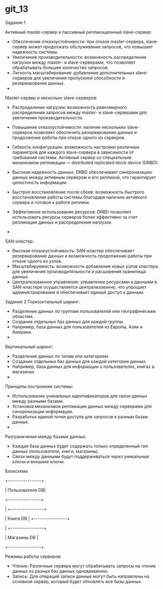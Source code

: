 # git_13
Задание 1

Активный master-сервер и пассивный репликационный slave-сервер:
- Обеспечение отказоустойчивости: при отказе master-сервера, slave-сервер может продолжать обслуживание запросов, что повышает надежность системы.
- Увеличение производительности: возможность распределения нагрузки между master- и slave-серверами, что позволяет обрабатывать большее количество запросов.
- Легкость масштабирования: добавление дополнительных slave-серверов для увеличения пропускной способности и резервирования данных.
- 
Master-сервер и несколько slave-серверов:
- Распределение нагрузки: возможность равномерного распределения запросов между master- и slave-серверами для увеличения производительности.
- Повышение отказоустойчивости: наличие нескольких slave-серверов позволяет обеспечить резервирование данных и продолжение работы при отказе одного из серверов.
- Гибкость конфигурации: возможность настройки различных параметров для каждого slave-сервера в зависимости от требований системы.
Активный сервер со специальным механизмом репликации — distributed replicated block device (DRBD):

- Высокая надежность данных: DRBD обеспечивает синхронизацию данных между активным сервером и его репликой, что гарантирует целостность информации.
- Быстрое восстановление после сбоев: возможность быстрого восстановления работы системы благодаря наличию активного сервера и готовой к работе реплики.
- Эффективное использование ресурсов: DRBD позволяет использовать ресурсы серверов более эффективно за счет репликации данных и распределения нагрузки.
- 
SAN-кластер:
- Высокая отказоустойчивость: SAN-кластер обеспечивает резервирование данных и возможность продолжения работы при отказе одного из узлов.
- Масштабируемость: возможность добавления новых узлов кластера для увеличения производительности и расширения хранилища данных.
- Централизованное управление: управление ресурсами и данными в SAN-кластере осуществляется централизованно, что упрощает администрирование и обеспечивает единый доступ к данным.

Задание 2
  Горизонтальный шаринг:
  - Разделение данных по группам пользователей или географическим областям.
  - Создание отдельных баз данных для каждой группы.
  - Например, база данных для пользователей из Европы, Азии и Америки.
  - 
  Вертикальный шаринг:
  - Разделение данных по типам или категориям.
  - Создание отдельных баз данных для каждой категории данных.
  - Например, база данных для информации о пользователях, книгах и магазинах.
  - 
  Принципы построения системы:
  - Использование уникальных идентификаторов для связи данных между разными базами.
  - Установка механизмов репликации данных между серверами для синхронизации информации.
  - Разработка единой точки доступа для запросов к разным базам данных.
  - 
  Разграничение между базами данных:
  - Каждая база данных будет содержать только определенный тип данных (пользователи, книги, магазины).
  - Связи между данными будут поддерживаться через уникальные ключи и внешние ключи.
    
Блоксхема

+-----------------+ 

| Пользователи DB|

+-----------------+


| 
+-----------------+


| Книги DB |
+-----------------+


| 
+-----------------+

| Магазины DB |

+-----------------+

Режимы работы серверов:
- Чтение: Различные сервера могут обрабатывать запросы на чтение данных из разных баз данных одновременно.
- Запись: Для операций записи данные могут быть направлены на основной сервер, который будет обновлять все базы данных.





    
